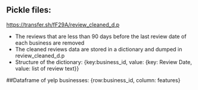 # 
## Pickle files:

https://transfer.sh/fF29A/review_cleaned_d.p
* The reviews that are less than 90 days before the last review date of each business are removed
* The cleaned reviews data are stored in a dictionary and dumped in review_cleaned_d.p
* Structure of the dictionary: {key:business_id, value: {key: Review Date, value: list of review text}}



##Dataframe of yelp businesses: {row:business_id, column: features}

